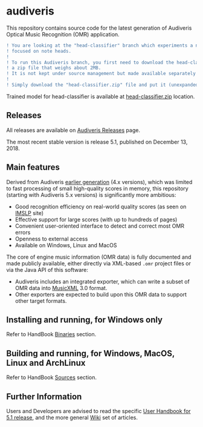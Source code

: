 # audiveris

This repository contains source code for the latest generation of Audiveris Optical
Music Recognition (OMR) application.

```diff
! You are looking at the "head-classifier" branch which experiments a new kind of classifier,
! focused on note heads.
!
! To run this Audiveris branch, you first need to download the head-classifier trained model,
! a zip file that weighs about 2MB.
! It is not kept under source management but made available separately (see link below this note).
!
! Simply download the "head-classifier.zip" file and put it (unexpanded) in Audiveris "res" folder.
```
Trained model for head-classifier is available at [head-classifier.zip](https://drive.google.com/open?id=1AyaI-qG1taPxTKodAfSxigGOBI11_71v) location.

## Releases

All releases are available on [Audiveris Releases][releases] page.

The most recent stable version is release 5.1, published on December 13, 2018.

## Main features

Derived from Audiveris [earlier generation][audiveris-eg] (4.x versions),
which was limited to fast processing
of small high-quality scores in memory, this repository (starting with Audiveris 5.x versions) is
significantly more ambitious:

* Good recognition efficiency on real-world quality scores (as seen on [IMSLP][imslp] site)
* Effective support for large scores (with up to hundreds of pages)
* Convenient user-oriented interface to detect and correct most OMR errors
* Openness to external access
* Available on Windows, Linux and MacOS

The core of engine music information (OMR data) is fully documented and made publicly available,
either directly via XML-based `.omr` project files or via the Java API of this software:

* Audiveris includes an integrated exporter, which can write a subset of OMR data into
[MusicXML][musicxml] 3.0 format.
* Other exporters are expected to build upon this OMR data to support other target formats.

## Installing and running, for Windows only

Refer to HandBook [Binaries][binaries] section.

## Building and running, for Windows, MacOS, Linux and ArchLinux

Refer to HandBook [Sources][sources] section.

## Further Information

Users and Developers are advised to read the specific [User Handbook for 5.1 release][handbook],
and the more general [Wiki][audiveris-wiki] set of articles.

[audiveris-wiki]: https://github.com/Audiveris/audiveris/wiki
[audiveris-eg]:   htps://github.com/Audiveris/audiveris-eg
[musicxml]:       http://www.musicxml.com/
[imslp]:          https://imslp.org/
[handbook]:       https://bacchushlg.gitbooks.io/audiveris-5-1/content/
[binaries]:       https://bacchushlg.gitbooks.io/audiveris-5-1/content/install/binaries.html
[sources]:        https://bacchushlg.gitbooks.io/audiveris-5-1/content/install/sources.html
[releases]:       https://github.com/Audiveris/audiveris/releases
